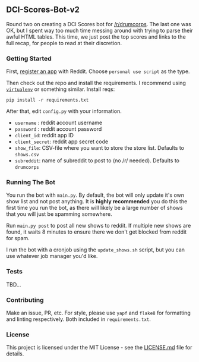 ## DCI-Scores-Bot-v2
Round two on creating a DCI Scores bot for [/r/drumcorps](https://reddit.com/r/drumcorps). The last one was OK, but I spent way too much time messing around with trying to parse their awful HTML tables. This time, we just post the top scores and links to the full recap, for people to read at their discretion. 


### Getting Started

First, [register an app](https://ssl.reddit.com/prefs/apps) with Reddit. Choose `personal use script` as the type. 

Then check out the repo and install the requirements. I recommend using [`virtualenv`](https://virtualenv.pypa.io/en/stable/) or something similar. Install reqs:

```
pip install -r requirements.txt
```

After that, edit `config.py` with your information.

- `username` : reddit account username
- `password` : reddit account password
- `client_id`: reddit app ID
- `client_secret`: reddit app secret code
- `show_file`: CSV-file where you want to store the store list. Defaults to `shows.csv`
- `subreddit`: name of subreddit to post to (no /r/ needed). Defaults to `drumcorps` 


### Running The Bot

You run the bot with `main.py`. By default, the bot will only update it's own show list and not post anything. It is **highly recommended** you do this the first time you run the bot, as there will likely be a large number of shows that you will just be spamming somewhere. 

Run `main.py post` to post all new shows to reddit. If multiple new shows are found, it waits 8 minutes to ensure there we don't get blocked from reddit for spam. 

I run the bot with a cronjob using the `update_shows.sh` script, but you can use whatever job manager you'd like. 

### Tests

TBD...

### Contributing

Make an issue, PR, etc. For style, please use `yapf` and `flake8` for formatting and linting respectively. Both included in `requirements.txt`. 

### License

This project is licensed under the MIT License - see the [LICENSE.md](LICENSE.md) file for details.
